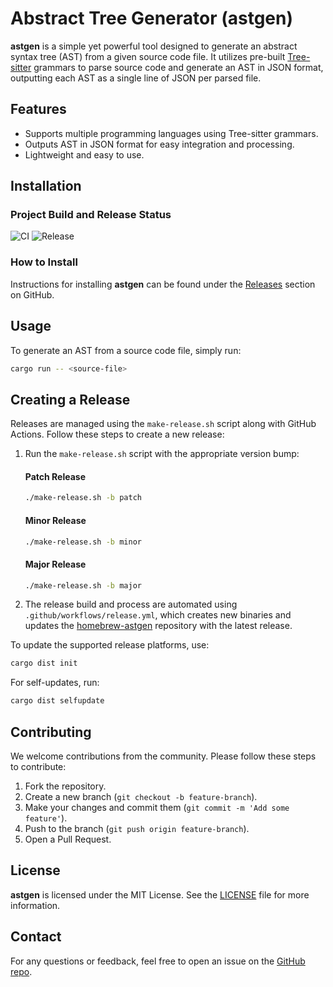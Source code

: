 # Abstract Tree Generator (astgen)

**astgen** is a simple yet powerful tool designed to generate an abstract syntax tree (AST) from a given source code file. It utilizes pre-built [Tree-sitter](https://tree-sitter.github.io/tree-sitter/) grammars to parse source code and generate an AST in JSON format, outputting each AST as a single line of JSON per parsed file.

## Features

- Supports multiple programming languages using Tree-sitter grammars.
- Outputs AST in JSON format for easy integration and processing.
- Lightweight and easy to use.

## Installation

### Project Build and Release Status

![CI](https://github.com/grahambrooks/astgen/actions/workflows/ci.yaml/badge.svg)
![Release](https://github.com/grahambrooks/astgen/actions/workflows/release.yml/badge.svg)

### How to Install

Instructions for installing **astgen** can be found under the [Releases](https://github.com/grahambrooks/astgen/releases) section on GitHub.

## Usage

To generate an AST from a source code file, simply run:

```bash
cargo run -- <source-file>
```

## Creating a Release

Releases are managed using the `make-release.sh` script along with GitHub Actions. Follow these steps to create a new release:

1. Run the `make-release.sh` script with the appropriate version bump:

   #### Patch Release
   ```bash
   ./make-release.sh -b patch
   ```

   #### Minor Release
   ```bash
   ./make-release.sh -b minor
   ```

   #### Major Release
   ```bash
   ./make-release.sh -b major
   ```

2. The release build and process are automated using `.github/workflows/release.yml`, which creates new binaries and updates the [homebrew-astgen](https://github.com/grahambrooks/homebrew-astgen) repository with the latest release.

To update the supported release platforms, use:

```bash
cargo dist init
```

For self-updates, run:

```bash
cargo dist selfupdate
```

## Contributing

We welcome contributions from the community. Please follow these steps to contribute:

1. Fork the repository.
2. Create a new branch (`git checkout -b feature-branch`).
3. Make your changes and commit them (`git commit -m 'Add some feature'`).
4. Push to the branch (`git push origin feature-branch`).
5. Open a Pull Request.

## License

**astgen** is licensed under the MIT License. See the [LICENSE](LICENSE) file for more information.

## Contact

For any questions or feedback, feel free to open an issue on the [GitHub repo](https://github.com/grahambrooks/astgen/issues).